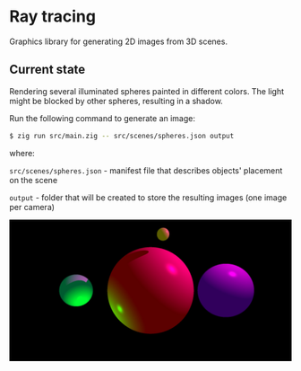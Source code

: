 # Ray tracing

Graphics library for generating 2D images from 3D scenes.

## Current state

Rendering several illuminated spheres painted in different colors. The light might be blocked by other spheres, resulting in a shadow.

Run the following command to generate an image:

```bash
$ zig run src/main.zig -- src/scenes/spheres.json output
```

where:

`src/scenes/spheres.json` - manifest file that describes objects' placement on the scene

`output` - folder that will be created to store the resulting images (one image per camera)

![Generated image of the spheres](./output/camera-0-converted.jpg)
